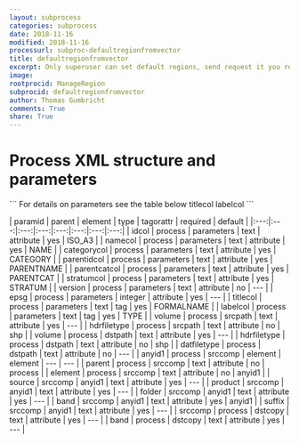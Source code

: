 ```yaml
---
layout: subprocess
categories: subprocess
date: 2018-11-16
modified: 2018-11-16
processurl: subproc-defaultregionfromvector
title: defaultregionfromvector
excerpt: Only superuser can set default regions, send request it you really need a new default region category
image: 
rootprocid: ManageRegion
subprocid: defaultregionfromvector
author: Thomas Gumbricht
comments: True
share: True
---
```


<h1 class='foot-description'>Process XML structure and parameters</h1>
```
For details on parameters see the table below
<?xml version="1.0" ?>
<process>
  <!--Generated from python-->
  <userproj plotid="yourplotid" projectid="yourprojectid" siteid="yoursiteid" system="systemid" tractid="yourtractid" userid="youruserid"/>
  <period endday="DD" endmonth="MM" endyear="YYYY" seasonendday="DD" seasonendmonth="MM" seasonstartday="DD" seasonstartmonth="MM" startday="DD" startmonth="MM" startyear="YYYY" timestep="timestep"/>
  <parameters categorycol="txtstring" epsg="xyz" idcol="txtstring" namecol="txtstring" parentcatcol="txtstring" parentidcol="txtstring" stratumcol="txtstring" version="txtstring">
    <titlecol>titlecol</titlecol>
    <labelcol>labelcol</labelcol>
  </parameters>
  <srcpath hdrfiletype="txtstring" volume="txtstring"/>
  <dstpath datfiletype="txtstring" hdrfiletype="txtstring" volume="txtstring"/>
  <srccomp element="txtstring" parent="txtstring">
    <anyid1 band="txtstring" folder="txtstring" product="txtstring" source="txtstring" suffix="txtstring"/>
  </srccomp>
  <dstcopy band="txtstring" srccomp="txtstring"/>
</process>
```

| paramid | parent | element | type | tagorattr | required | default |
|:---:|:---:|:---:|:---:|:---:|:---:|:---:|:---:|
| idcol | process | parameters | text | attribute | yes | ISO_A3 |
| namecol | process | parameters | text | attribute | yes | NAME |
| categorycol | process | parameters | text | attribute | yes | CATEGORY |
| parentidcol | process | parameters | text | attribute | yes | PARENTNAME |
| parentcatcol | process | parameters | text | attribute | yes | PARENTCAT |
| stratumcol | process | parameters | text | attribute | yes | STRATUM |
| version | process | parameters | text | attribute | no | --- |
| epsg | process | parameters | integer | attribute | yes | --- |
| titlecol | process | parameters | text | tag | yes | FORMALNAME |
| labelcol | process | parameters | text | tag | yes | TYPE |
| volume | process | srcpath | text | attribute | yes | --- |
| hdrfiletype | process | srcpath | text | attribute | no | shp |
| volume | process | dstpath | text | attribute | yes | --- |
| hdrfiletype | process | dstpath | text | attribute | no | shp |
| datfiletype | process | dstpath | text | attribute | no | --- |
| anyid1 | process | srccomp | element | element | --- | --- |
| parent | process | srccomp | text | attribute | no | process |
| element | process | srccomp | text | attribute | no | anyid1 |
| source | srccomp | anyid1 | text | attribute | yes | --- |
| product | srccomp | anyid1 | text | attribute | yes | --- |
| folder | srccomp | anyid1 | text | attribute | yes | --- |
| band | srccomp | anyid1 | text | attribute | yes | anyid1 |
| suffix | srccomp | anyid1 | text | attribute | yes | --- |
| srccomp | process | dstcopy | text | attribute | yes | --- |
| band | process | dstcopy | text | attribute | yes | --- |
